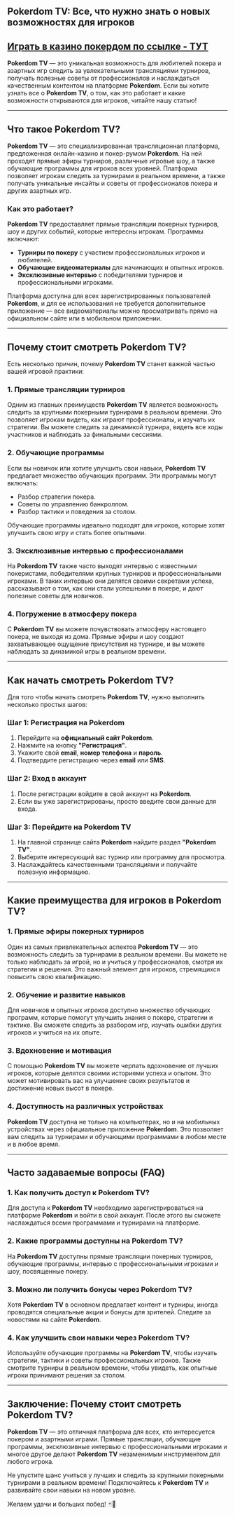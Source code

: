 ## Pokerdom TV: Все, что нужно знать о новых возможностях для игроков

## [**Играть в казино покердом по ссылке - ТУТ**](https://brandplay.link/FwVc4f)

**Pokerdom TV** — это уникальная возможность для любителей покера и азартных игр следить за увлекательными трансляциями турниров, получать полезные советы от профессионалов и наслаждаться качественным контентом на платформе **Pokerdom**. Если вы хотите узнать все о **Pokerdom TV**, о том, как это работает и какие возможности открываются для игроков, читайте нашу статью!

***

## Что такое Pokerdom TV?

**Pokerdom TV** — это специализированная трансляционная платформа, предложенная онлайн-казино и покер-румом **Pokerdom**. На ней проходят прямые эфиры турниров, различные игровые шоу, а также обучающие программы для игроков всех уровней. Платформа позволяет игрокам следить за турнирами в реальном времени, а также получать уникальные инсайты и советы от профессионалов покера и других азартных игр.

### Как это работает?

**Pokerdom TV** предоставляет прямые трансляции покерных турниров, шоу и других событий, которые интересны игрокам. Программы включают:

* **Турниры по покеру** с участием профессиональных игроков и любителей.
* **Обучающие видеоматериалы** для начинающих и опытных игроков.
* **Эксклюзивные интервью** с победителями турниров и профессиональными игроками.

Платформа доступна для всех зарегистрированных пользователей **Pokerdom**, и для ее использования не требуется дополнительное приложение — все видеоматериалы можно просматривать прямо на официальном сайте или в мобильном приложении.

***

## Почему стоит смотреть Pokerdom TV?

Есть несколько причин, почему **Pokerdom TV** станет важной частью вашей игровой практики:

### 1. **Прямые трансляции турниров**

Одним из главных преимуществ **Pokerdom TV** является возможность следить за крупными покерными турнирами в реальном времени. Это позволяет игрокам видеть, как играют профессионалы, и изучать их стратегии. Вы можете следить за динамикой турнира, видеть все ходы участников и наблюдать за финальными сессиями.

### 2. **Обучающие программы**

Если вы новичок или хотите улучшить свои навыки, **Pokerdom TV** предлагает множество обучающих программ. Эти программы могут включать:

* Разбор стратегии покера.
* Советы по управлению банкроллом.
* Разбор тактики и поведения за столом.

Обучающие программы идеально подходят для игроков, которые хотят улучшить свою игру и стать более опытными.

### 3. **Эксклюзивные интервью с профессионалами**

На **Pokerdom TV** также часто выходят интервью с известными покеристами, победителями крупных турниров и профессиональными игроками. В таких интервью они делятся своими секретами успеха, рассказывают о том, как они стали успешными в покере, и дают полезные советы для новичков.

### 4. **Погружение в атмосферу покера**

С **Pokerdom TV** вы можете почувствовать атмосферу настоящего покера, не выходя из дома. Прямые эфиры и шоу создают захватывающее ощущение присутствия на турнире, и вы можете наблюдать за динамикой игры в реальном времени.

***

## Как начать смотреть Pokerdom TV?

Для того чтобы начать смотреть **Pokerdom TV**, нужно выполнить несколько простых шагов:

### Шаг 1: Регистрация на **Pokerdom**

1. Перейдите на **официальный сайт Pokerdom**.
2. Нажмите на кнопку **"Регистрация"**.
3. Укажите свой **email**, **номер телефона** и **пароль**.
4. Подтвердите регистрацию через **email** или **SMS**.

### Шаг 2: Вход в аккаунт

1. После регистрации войдите в свой аккаунт на **Pokerdom**.
2. Если вы уже зарегистрированы, просто введите свои данные для входа.

### Шаг 3: Перейдите на **Pokerdom TV**

1. На главной странице сайта **Pokerdom** найдите раздел **"Pokerdom TV"**.
2. Выберите интересующий вас турнир или программу для просмотра.
3. Наслаждайтесь качественными трансляциями и получайте полезную информацию.

***

## Какие преимущества для игроков в **Pokerdom TV**?

### 1. **Прямые эфиры покерных турниров**

Один из самых привлекательных аспектов **Pokerdom TV** — это возможность следить за турнирами в реальном времени. Вы можете не только наблюдать за игрой, но и учиться у профессионалов, смотря их стратегии и решения. Это важный элемент для игроков, стремящихся повысить свою квалификацию.

### 2. **Обучение и развитие навыков**

Для новичков и опытных игроков доступно множество обучающих программ, которые помогут улучшить знания о покере, стратегии и тактике. Вы сможете следить за разбором игр, изучать ошибки других игроков и учиться на их опыте.

### 3. **Вдохновение и мотивация**

С помощью **Pokerdom TV** вы можете черпать вдохновение от лучших игроков, которые делятся своими историями успеха и опытом. Это может мотивировать вас на улучшение своих результатов и достижение новых высот в покере.

### 4. **Доступность на различных устройствах**

**Pokerdom TV** доступна не только на компьютерах, но и на мобильных устройствах через официальное приложение **Pokerdom**. Это позволяет вам следить за турнирами и обучающими программами в любом месте и в любое время.

***

## Часто задаваемые вопросы (FAQ)

### 1. **Как получить доступ к Pokerdom TV?**

Для доступа к **Pokerdom TV** необходимо зарегистрироваться на платформе **Pokerdom** и войти в свой аккаунт. После этого вы сможете наслаждаться всеми программами и турнирами на платформе.

### 2. **Какие программы доступны на Pokerdom TV?**

На **Pokerdom TV** доступны прямые трансляции покерных турниров, обучающие программы, интервью с профессиональными игроками и шоу, посвященные покеру.

### 3. **Можно ли получить бонусы через Pokerdom TV?**

Хотя **Pokerdom TV** в основном предлагает контент и турниры, иногда проводятся специальные акции и бонусы для зрителей. Следите за новостями на сайте **Pokerdom**.

### 4. **Как улучшить свои навыки через Pokerdom TV?**

Используйте обучающие программы на **Pokerdom TV**, чтобы изучать стратегии, тактики и советы профессиональных игроков. Также смотрите турниры в реальном времени, чтобы увидеть, как опытные игроки принимают решения за столом.

***

## Заключение: Почему стоит смотреть Pokerdom TV?

**Pokerdom TV** — это отличная платформа для всех, кто интересуется покером и азартными играми. Прямые трансляции, обучающие программы, эксклюзивные интервью с профессиональными игроками и многое другое делают **Pokerdom TV** незаменимым инструментом для любого игрока.

Не упустите шанс учиться у лучших и следить за крупными покерными турнирами в реальном времени! Подключайтесь к **Pokerdom TV** и развивайте свои навыки на новом уровне.

Желаем удачи и больших побед! 🃏🎰
